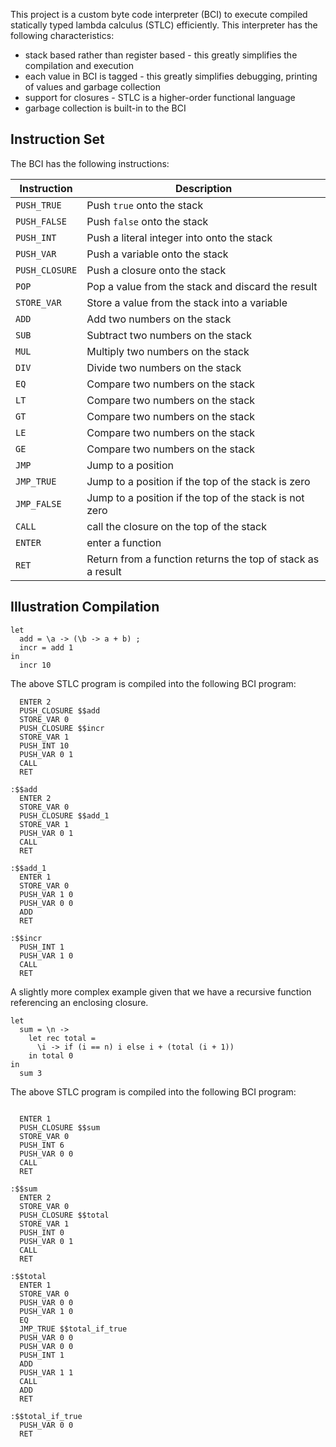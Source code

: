 This project is a custom byte code interpreter (BCI) to execute compiled
statically typed lambda calculus (STLC) efficiently. This interpreter has the
following characteristics:

- stack based rather than register based - this greatly simplifies the
  compilation and execution
- each value in BCI is tagged - this greatly simplifies debugging, printing of
  values and garbage collection
- support for closures - STLC is a higher-order functional language
- garbage collection is built-in to the BCI

## Instruction Set

The BCI has the following instructions:

| Instruction    | Description                                                 |
| -------------- | ----------------------------------------------------------- |
| `PUSH_TRUE`    | Push `true` onto the stack                                  |
| `PUSH_FALSE`   | Push `false` onto the stack                                 |
| `PUSH_INT`     | Push a literal integer into onto the stack                  |
| `PUSH_VAR`     | Push a variable onto the stack                              |
| `PUSH_CLOSURE` | Push a closure onto the stack                               |
| `POP`          | Pop a value from the stack and discard the result           |
| `STORE_VAR`        | Store a value from the stack into a variable                |
| `ADD`          | Add two numbers on the stack                                |
| `SUB`          | Subtract two numbers on the stack                           |
| `MUL`          | Multiply two numbers on the stack                           |
| `DIV`          | Divide two numbers on the stack                             |
| `EQ`           | Compare two numbers on the stack                            |
| `LT`           | Compare two numbers on the stack                            |
| `GT`           | Compare two numbers on the stack                            |
| `LE`           | Compare two numbers on the stack                            |
| `GE`           | Compare two numbers on the stack                            |
| `JMP`          | Jump to a position                                             |
| `JMP_TRUE`     | Jump to a position if the top of the stack is zero             |
| `JMP_FALSE`    | Jump to a position if the top of the stack is not zero         |
| `CALL`         | call the closure on the top of the stack                    |
| `ENTER`        | enter a function                                            |
| `RET`          | Return from a function returns the top of stack as a result |

## Illustration Compilation

```
let
  add = \a -> (\b -> a + b) ;
  incr = add 1
in
  incr 10
```

The above STLC program is compiled into the following BCI program:

```
  ENTER 2
  PUSH_CLOSURE $$add
  STORE_VAR 0
  PUSH_CLOSURE $$incr
  STORE_VAR 1
  PUSH_INT 10
  PUSH_VAR 0 1
  CALL
  RET

:$$add
  ENTER 2
  STORE_VAR 0
  PUSH_CLOSURE $$add_1
  STORE_VAR 1
  PUSH_VAR 0 1
  CALL
  RET

:$$add_1
  ENTER 1
  STORE_VAR 0
  PUSH_VAR 1 0
  PUSH_VAR 0 0
  ADD
  RET

:$$incr
  PUSH_INT 1
  PUSH_VAR 1 0
  CALL
  RET
```

A slightly more complex example given that we have a recursive function referencing an enclosing closure.

```
let
  sum = \n ->
    let rec total = 
      \i -> if (i == n) i else i + (total (i + 1))
    in total 0
in
  sum 3
```

The above STLC program is compiled into the following BCI program:

```

  ENTER 1
  PUSH_CLOSURE $$sum
  STORE_VAR 0
  PUSH_INT 6
  PUSH_VAR 0 0
  CALL
  RET

:$$sum
  ENTER 2
  STORE_VAR 0
  PUSH_CLOSURE $$total
  STORE_VAR 1
  PUSH_INT 0
  PUSH_VAR 0 1
  CALL
  RET

:$$total
  ENTER 1
  STORE_VAR 0
  PUSH_VAR 0 0
  PUSH_VAR 1 0
  EQ
  JMP_TRUE $$total_if_true
  PUSH_VAR 0 0
  PUSH_VAR 0 0
  PUSH_INT 1
  ADD
  PUSH_VAR 1 1
  CALL
  ADD
  RET

:$$total_if_true  
  PUSH_VAR 0 0
  RET
```